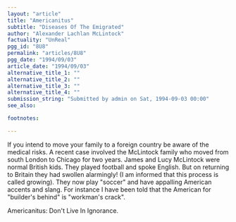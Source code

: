 ```yaml
---
layout: "article"
title: "Americanitus"
subtitle: "Diseases Of The Emigrated"
author: "Alexander Lachlan McLintock"
factuality: "UnReal"
pgg_id: "8U8"
permalink: "articles/8U8"
pgg_date: "1994/09/03"
article_date: "1994/09/03"
alternative_title_1: ""
alternative_title_2: ""
alternative_title_3: ""
alternative_title_4: ""
submission_string: "Submitted by admin on Sat, 1994-09-03 00:00"
see_also:

footnotes: 

---
```

<div>
<p>If you intend to move your family to a foreign country be aware of the medical risks. A recent case involved the McLintock family who moved from south London to Chicago for two years. James and Lucy McLintock were normal British kids. They played football and spoke English. But on returning to Britain they had swollen alarmingly! (I am informed that this process is called growing). They now play "soccer" and have appalling American accents and slang. For instance I have been told that the American for "builder's behind" is "workman's crack".</p>
<p>Americanitus: Don't Live In Ignorance. <!--Amazon_CLS_IM_END--></p>
</div>

